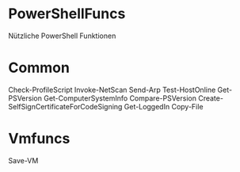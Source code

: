# PowerShellFuncs
Nützliche PowerShell Funktionen
# Common
Check-ProfileScript
Invoke-NetScan
Send-Arp
Test-HostOnline
Get-PSVersion
Get-ComputerSystemInfo
Compare-PSVersion
Create-SelfSignCertificateForCodeSigning
Get-LoggedIn
Copy-File

# Vmfuncs
Save-VM
